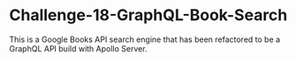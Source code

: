 # Challenge-18-GraphQL-Book-Search
This is a Google Books API search engine that has been refactored to be a GraphQL API build with Apollo Server.
